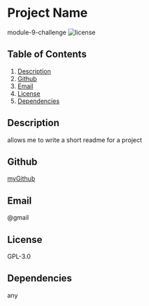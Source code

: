 
  # Project Name
  module-9-challenge
  ![license](https://img.shields.io/badge/license-GPL-3.0-green)
  ## Table of Contents
  1. [Description](#description)
  2. [Github](#github)
  3. [Email](#email)
  3. [License](#license)
  4. [Dependencies](#dependencies)
  
  ## Description
  allows me to write a short readme for a project

  ## Github
  [myGithub](https://www.github.com/parker42)

  ## Email
  @gmail

  ## License
  GPL-3.0

  ## Dependencies
  any
  